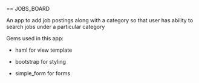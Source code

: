 == JOBS_BOARD

An app to add job postings along with a category so that user has ability to search jobs under a particular category

Gems used in this app:

* haml for view template

* bootstrap for styling

* simple_form for forms



 